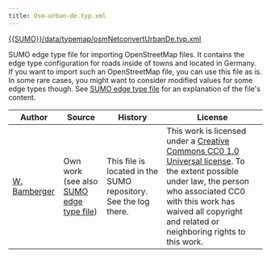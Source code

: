 ```yaml
---
title: Osm-urban-de.typ.xml
---
```


[{{SUMO}}/data/typemap/osmNetconvertUrbanDe.typ.xml]({{Source}}data/typemap/osmNetconvertUrbanDe.typ.xml)

SUMO edge type file for importing OpenStreetMap files. It contains the
edge type configuration for roads inside of towns and located in
Germany. If you want to import such an OpenStreetMap file, you can use
this file as is. In some rare cases, you might want to consider modified
values for some edge types though. See [SUMO edge type
file](SUMO_edge_type_file.md) for an explanation of the file's
content.

| Author | Source | History | License |
| ------ | ------ | ------- | ------- |
| [W. Bamberger](https://sourceforge.net/users/w-bamberger)| Own work (see also [SUMO edge type file](SUMO_edge_type_file.md)) | This file is located in the SUMO repository. See the log there. | This work is licensed under a <a href="https://creativecommons.org/publicdomain/zero/1.0/">Creative Commons CC0 1.0 Universal license</a>. To the extent possible under law, the person who associated CC0 with this work has waived all copyright and related or neighboring rights to this work. |